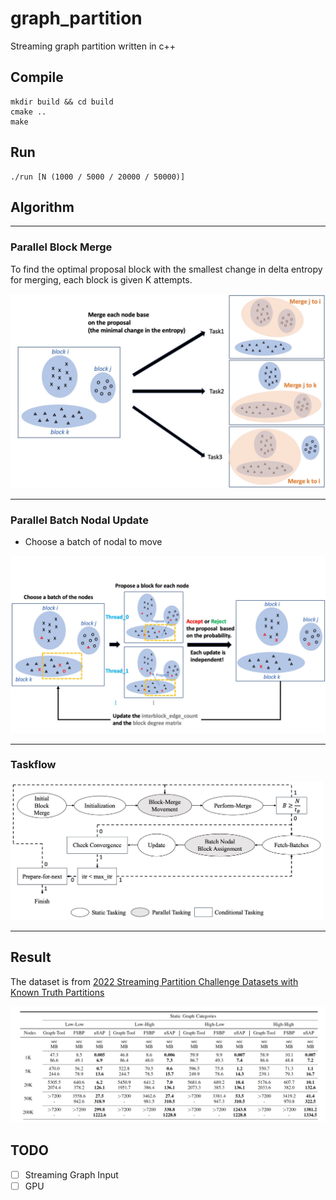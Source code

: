 # graph_partition
Streaming graph partition written in c++

## Compile
```
mkdir build && cd build
cmake ..
make
```

## Run
```
./run [N (1000 / 5000 / 20000 / 50000)]
```

## Algorithm

---

### Parallel Block Merge
To find the optimal proposal block with the smallest change in delta entropy for merging, each block is given K attempts.

<img src="docs/parallel_merge.jpeg" width="600">

---

### Parallel Batch Nodal Update

- Choose a batch of nodal to move

<img src="docs/batch.jpg" width="700">

---

### Taskflow

<img src="docs/taskgraph.jpg" width="500">

---

## Result

The dataset is from [2022 Streaming Partition Challenge Datasets with Known Truth Partitions](http://graphchallenge.mit.edu/data-sets)

<img src="docs/result.png" width="700">

## TODO
- [ ] Streaming Graph Input
- [ ] GPU
